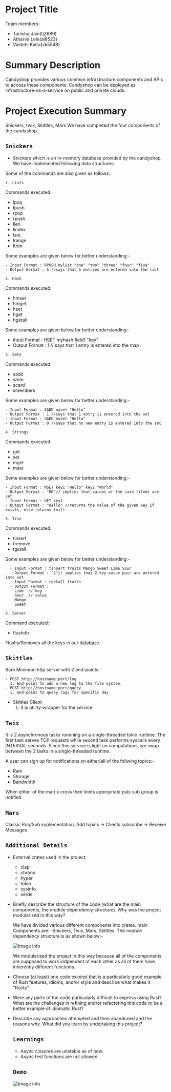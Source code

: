 # Project Title

Team members:

- Tanishq Jain(tj3989)
- Atharva Lele(al8523)
- Vaidehi Kalra(vk5548)

# Summary Description

Candyshop provides various common infrastructure components and APIs to access
these components. Candyshop can be deployed as infrastructure-as-a-service on
public and private clouds.

# Project Execution Summary

Snickers, twix, Skittles, Mars
We have completed the four components of the candyshop.

## `Snickers`

- Snickers which is an in-memory database provided by the candyshop.
  We have implemented following data structures:

Some of the commands are also given as follows:

`1. Lists`

Commands executed:

- lpop
- lpush
- rpop
- rpush
- llen
- lindex
- lset
- lrange
- ltrim

Some examples are given below for better understanding:-

    - Input Format : RPUSH mylist "one" "two" "three" "four" "five"
    - Output Format : 5 //says that 5 entries are entered into the list

`2. Hash`

Commands executed:

- hmset
- hmget
- hset
- hget
- hgetall

Some examples are given below for better understanding:-

- Input Format : HSET myhash field1 "key"
- Output Format : 1 // says that 1 entry is entered into the map

`3. Sets`

Commands executed:

- sadd
- srem
- scard
- smembers

Some examples are given below for better understanding:-

    - Input Format : SADD myset "Hello"
    - Output Format : 1 //says that 1 entry is entered into the set
    - Input Format : SADD myset "Hello"
    - Output Format : 0 //says that no new entry is entered into the set

`4. Strings`

Commands executed:

- get
- set
- mget
- mset

Some examples are given below for better understanding:-

    - Input Format : MSET key1 "Hello" key2 "World"
    - Output Format : "OK"// implies that values of the said fileds are set
    - Input Format : GET key1
    - Output Format : "Hello" //returns the value of the given key if exists, else returns (nil)

`5. Trie`

Commands executed:

- tinsert
- tremove
- tgetall

Some examples are given below for better understanding:-

      - Input Format : tinsert fruits Mango Sweet Lime Sour
      - Output Format : "2"// implies that 2 key-value pair are entered into set
      - Input Format : tgetall fruits
      - Output Format :
        Lime  // key
        Sour  // value
        Mango
        Sweet

`6. Server`

Command executed:

- flushdb

Flushs/Removes all the keys in our database.

## `Skittles`

Bare Minimum http server with 2 end-points :

    - POST http://hostname:port/log
      1. End-point to add a new log to the file system.
    - POST http://hostname:port/query
      1. end-point to query logs for specific day

- Skittles Client
  1.  It is utility-wrapper for the service

## `Twix`

It is 2 asynchronous tasks runnning on a single-threaded tokio runtime.
The first task serves TCP requests while second task performs syscalls every INTERVAL seconds. Since this service is light on computations, we swap between the 2 tasks in a single-threaded runtime.

A user can sign up for notifications on either/all of the follwing topics:-

- Ram
- Storage
- Bandwidth

When either of the matrix cross their limits appropriate pub-sub group is notified.

## `Mars`

Classic Pub/Sub implementation. Add topics -> Clients subscribe -> Receive Messages

## `Additional Details`

- External crates used in the project:

  - clap
  - chrono
  - hyper
  - tokio
  - sysinfo
  - serde

- Briefly describe the structure of the code (what are the main components, the
  module dependency structure). Why was the project modularized in this way?

  We have divided various different components into crates.
  main Components are:
  -Snickers, Twix, Mars, Skittles.
  The module dependency structure is as shown below:-

  ![image info](/Images/Components.jpeg)

  We modularized the project in this way because all of the components are supposed to work indpendent of each other as all of them have inherently different functions.

- Choose (at least) one code excerpt that is a particularly good example of Rust
  features, idioms, and/or style and describe what makes it “Rusty”.
- Were any parts of the code particularly difficult to express using Rust? What
  are the challenges in refining and/or refactoring this code to be a better
  example of idiomatic Rust?
- Describe any approaches attempted and then abandoned and the reasons why. What
  did you learn by undertaking this project?

  ## `Learnings`

  - Async closures are unstable as of now.
  - Async test functions are not allowed.

  ## `Demo`

  ![image info](/Images/demo.jpeg)
